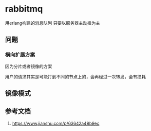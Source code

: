 # rabbitmq
用erlang构建的消息队列
只要以服务器主动推为主

## 问题

### 横向扩展方案
因为分片或者镜像的方案

用户的请求其实是可能打到不同的节点上的，会再经过一次转发，会有损耗

## 镜像模式


## 参考文档
1. <https://www.jianshu.com/p/63642a48b9ec>